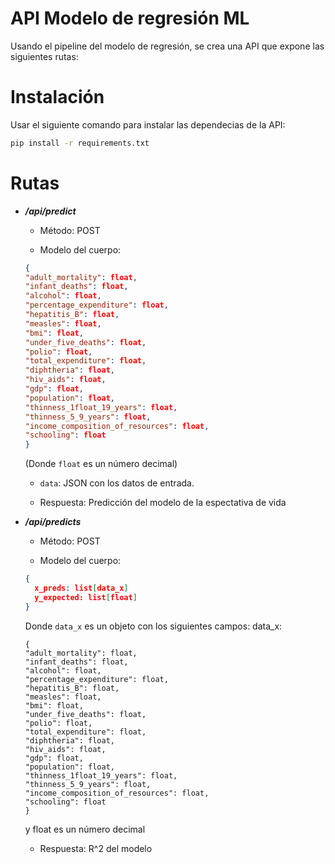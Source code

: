 # API Modelo de regresión ML

Usando el pipeline del modelo de regresión, se crea una API que expone las siguientes rutas:

# Instalación

Usar el siguiente comando para instalar las dependecias de la API:

```bash
pip install -r requirements.txt
```

# Rutas

- **_/api/predict_**

  - Método: POST

  - Modelo del cuerpo:

  ```json
  {
  "adult_mortality": float,
  "infant_deaths": float,
  "alcohol": float,
  "percentage_expenditure": float,
  "hepatitis_B": float,
  "measles": float,
  "bmi": float,
  "under_five_deaths": float,
  "polio": float,
  "total_expenditure": float,
  "diphtheria": float,
  "hiv_aids": float,
  "gdp": float,
  "population": float,
  "thinness_1float_19_years": float,
  "thinness_5_9_years": float,
  "income_composition_of_resources": float,
  "schooling": float
  }
  ```

  (Donde `float` es un número decimal)

  - `data`: JSON con los datos de entrada.

  - Respuesta: Predicción del modelo de la espectativa de vida

- **_/api/predicts_**

  - Método: POST

  - Modelo del cuerpo:

  ```json
  {
    x_preds: list[data_x]
    y_expected: list[float]
  }
  ```

  Donde `data_x` es un objeto con los siguientes campos:
  data_x:

  ```
  {
  "adult_mortality": float,
  "infant_deaths": float,
  "alcohol": float,
  "percentage_expenditure": float,
  "hepatitis_B": float,
  "measles": float,
  "bmi": float,
  "under_five_deaths": float,
  "polio": float,
  "total_expenditure": float,
  "diphtheria": float,
  "hiv_aids": float,
  "gdp": float,
  "population": float,
  "thinness_1float_19_years": float,
  "thinness_5_9_years": float,
  "income_composition_of_resources": float,
  "schooling": float
  }
  ```

  y float es un número decimal

  - Respuesta: R^2 del modelo

